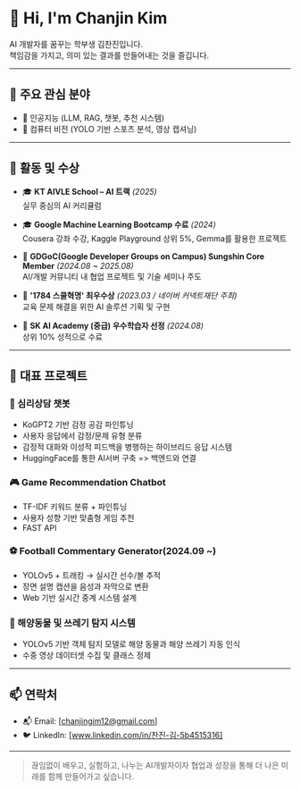 # 👋 Hi, I'm Chanjin Kim

AI 개발자를 꿈꾸는 학부생 김찬진입니다.  
책임감을 가지고, 의미 있는 결과를 만들어내는 것을 즐깁니다.

---

## 🧠 주요 관심 분야
- 🤖 인공지능 (LLM, RAG, 챗봇, 추천 시스템)
- 🧩 컴퓨터 비전 (YOLO 기반 스포츠 분석, 영상 캡셔닝)

---

## 🏅 활동 및 수상

- 🎓 **KT AIVLE School – AI 트랙** *(2025)*  
  실무 중심의 AI 커리큘럼

- 🎓 **Google Machine Learning Bootcamp 수료** *(2024)*  
  Cousera 강좌 수강, Kaggle Playground 상위 5%, Gemma를 활용한 프로젝트

- 🤝 **GDGoC(Google Developer Groups on Campus) Sungshin Core Member** *(2024.08 ~ 2025.08)*  
  AI/개발 커뮤니티 내 협업 프로젝트 및 기술 세미나 주도

- 🥇 **'1784 스쿨혁명' 최우수상** *(2023.03 / 네이버 커넥트재단 주최)*  
  교육 문제 해결을 위한 AI 솔루션 기획 및 구현

- 🌱 **SK AI Academy (중급) 우수학습자 선정** *(2024.08)*  
  상위 10% 성적으로 수료

---

## 📌 대표 프로젝트
### 💬 심리상담 챗봇
- KoGPT2 기반 감정 공감 파인튜닝
- 사용자 응답에서 감정/문제 유형 분류
- 감정적 대화와 이성적 피드백을 병행하는 하이브리드 응답 시스템
- HuggingFace를 통한 AI서버 구축 => 백엔드와 연결

### 🎮 Game Recommendation Chatbot
- TF-IDF 키워드 분류 + 파인튜닝 
- 사용자 성향 기반 맞춤형 게임 추천
- FAST API

### ⚽ Football Commentary Generator(2024.09 ~)
- YOLOv5 + 트래킹 → 실시간 선수/볼 추적
- 장면 설명 캡션을 음성과 자막으로 변환
- Web 기반 실시간 중계 시스템 설계
  
### 🌊 해양동물 및 쓰레기 탐지 시스템
- YOLOv5 기반 객체 탐지 모델로 해양 동물과 해양 쓰레기 자동 인식
- 수중 영상 데이터셋 수집 및 클래스 정제

---

## 📫 연락처

- 📬 Email: [chanjingim12@gmail.com]
- 🐦 LinkedIn: [www.linkedin.com/in/찬진-김-5b4515316] 

---

> 끊임없이 배우고, 실험하고, 나누는 AI개발자이자 
> 협업과 성장을 통해 더 나은 미래를 함께 만들어가고 싶습니다.
